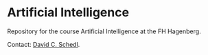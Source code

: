 # Artificial Intelligence 
Repository for the course Artificial Intelligence at the FH Hagenberg. 

Contact: [David C. Schedl](mailto:david.schedl@fh-hagenberg.at).
